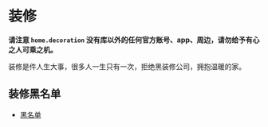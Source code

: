 # 装修

**请注意 `home.decoration` 没有库以外的任何官方账号、app、周边，请勿给予有心之人可乘之机。**

装修是件人生大事，很多人一生只有一次，拒绝黑装修公司，拥抱温暖的家。


## 装修黑名单

* [黑名单](./blacklist/README_CN.md)
